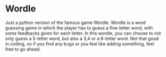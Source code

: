 # Wordle
Just a python version of the famous game Wordle.
Wordle is a word guessing game in which the player has to guess a five-letter word, with some feedbacks given for each letter.
In this wordle, you can choose to not only guess a 5-letter word, but also a 3,4 or a 6-letter word.
Not that good in coding, so if you find any bugs or you feel like adding something, feel free to go ahead.
